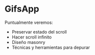 # GifsApp

Puntualmente veremos:

- Preservar estado del scroll
- Hacer scroll infinito
- Diseño masonry
- Técnicas y herramientas para depurar